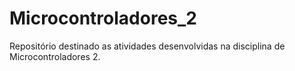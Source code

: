 # Microcontroladores_2
Repositório destinado as atividades desenvolvidas na disciplina de Microcontroladores 2.
